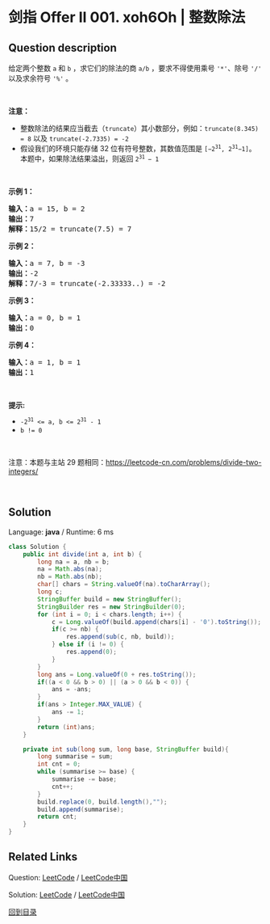 ﻿# 剑指 Offer II 001. xoh6Oh | 整数除法

## Question description

<!--If you want to use the English description, use <p>English description is not available for the problem. Please switch to Chinese.</p> instead-->
<p>给定两个整数 <code>a</code> 和 <code>b</code> ，求它们的除法的商 <code>a/b</code> ，要求不得使用乘号 <code>&#39;*&#39;</code>、除号 <code>&#39;/&#39;</code> 以及求余符号 <code>&#39;%&#39;</code>&nbsp;。</p>

<p>&nbsp;</p>

<p><strong>注意：</strong></p>

<ul>
	<li>整数除法的结果应当截去（<code>truncate</code>）其小数部分，例如：<code>truncate(8.345) = 8</code>&nbsp;以及&nbsp;<code>truncate(-2.7335) = -2</code></li>
	<li>假设我们的环境只能存储 32 位有符号整数，其数值范围是 <code>[&minus;2<sup>31</sup>,&nbsp;2<sup>31</sup>&minus;1]</code>。本题中，如果除法结果溢出，则返回 <code>2<sup>31&nbsp;</sup>&minus; 1</code></li>
</ul>

<p>&nbsp;</p>

<p><strong>示例 1：</strong></p>

<pre>
<strong>输入：</strong>a = 15, b = 2
<strong>输出：</strong>7
<strong><span style="white-space: pre-wrap;">解释：</span></strong>15/2 = truncate(7.5) = 7
</pre>

<p><strong>示例 2：</strong></p>

<pre>
<strong>输入：</strong>a = 7, b = -3
<strong>输出：</strong><span style="white-space: pre-wrap;">-2</span>
<strong><span style="white-space: pre-wrap;">解释：</span></strong>7/-3 = truncate(-2.33333..) = -2</pre>

<p><strong>示例 3：</strong></p>

<pre>
<strong>输入：</strong>a = 0, b = 1
<strong>输出：</strong><span style="white-space: pre-wrap;">0</span></pre>

<p><strong>示例 4：</strong></p>

<pre>
<strong>输入：</strong>a = 1, b = 1
<strong>输出：</strong><span style="white-space: pre-wrap;">1</span></pre>

<p>&nbsp;</p>

<p><strong>提示:</strong></p>

<ul>
	<li><code>-2<sup>31</sup>&nbsp;&lt;= a, b &lt;= 2<sup>31</sup>&nbsp;- 1</code></li>
	<li><code>b != 0</code></li>
</ul>

<p>&nbsp;</p>

<p>注意：本题与主站 29&nbsp;题相同：<a href="https://leetcode-cn.com/problems/divide-two-integers/">https://leetcode-cn.com/problems/divide-two-integers/</a></p>

<p>&nbsp;</p>




## Solution

Language: **java**  /  Runtime: 6 ms

```java
class Solution {
    public int divide(int a, int b) {
        long na = a, nb = b;
        na = Math.abs(na);
        nb = Math.abs(nb);
        char[] chars = String.valueOf(na).toCharArray();
        long c;
        StringBuffer build = new StringBuffer();
        StringBuilder res = new StringBuilder(0);
        for (int i = 0; i < chars.length; i++) {
            c = Long.valueOf(build.append(chars[i] - '0').toString());
            if(c >= nb) {
                res.append(sub(c, nb, build));
            } else if (i != 0) {
                res.append(0);
            }
        }
        long ans = Long.valueOf(0 + res.toString());
        if((a < 0 && b > 0) || (a > 0 && b < 0)) {
            ans = -ans;
        }
        if(ans > Integer.MAX_VALUE) {
            ans -= 1;
        }
        return (int)ans;
    }

    private int sub(long sum, long base, StringBuffer build){
        long summarise = sum;
        int cnt = 0;
        while (summarise >= base) {
            summarise -= base;
            cnt++;
        }
        build.replace(0, build.length(),"");
        build.append(summarise);
        return cnt;
    }
}


```



## Related Links

Question: [LeetCode](https://leetcode.com/problems/xoh6Oh/description/)  /  [LeetCode中国](https://leetcode-cn.com/problems/xoh6Oh/description/)

Solution: [LeetCode](https://leetcode.com/articles/xoh6Oh/)  /  [LeetCode中国](https://leetcode-cn.com/articles/xoh6Oh/)

[回到目录](../README.md)